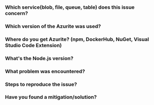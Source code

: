 ### Which service(blob, file, queue, table) does this issue concern?

### Which version of the Azurite was used?

### Where do you get Azurite? (npm, DockerHub, NuGet, Visual Studio Code Extension)

### What's the Node.js version?

### What problem was encountered?

### Steps to reproduce the issue?

### Have you found a mitigation/solution?
